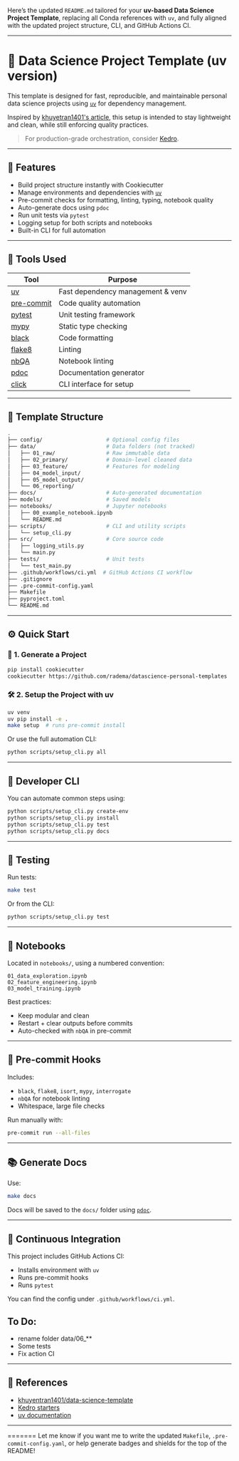 Here’s the updated `README.md` tailored for your **uv-based Data Science Project Template**, replacing all Conda references with `uv`, and fully aligned with the updated project structure, CLI, and GitHub Actions CI.

---

# 🧠 Data Science Project Template (uv version)

This template is designed for fast, reproducible, and maintainable personal data science projects using [`uv`](https://github.com/astral-sh/uv) for dependency management.

Inspired by [khuyetran1401's article](https://towardsdatascience.com/how-to-structure-an-ml-project-for-reproducibility-and-maintainability-54d5e53b4c82?sk=c3d05ae5b8ccc95822618d0dacfad8a4), this setup is intended to stay lightweight and clean, while still enforcing quality practices.

> For production-grade orchestration, consider [Kedro](https://docs.kedro.org/en/stable/).

---

## 🚀 Features

- Build project structure instantly with Cookiecutter
- Manage environments and dependencies with [`uv`](https://github.com/astral-sh/uv)
- Pre-commit checks for formatting, linting, typing, notebook quality
- Auto-generate docs using `pdoc`
- Run unit tests via `pytest`
- Logging setup for both scripts and notebooks
- Built-in CLI for full automation

---

## 🧰 Tools Used

| Tool           | Purpose                                                |
|----------------|--------------------------------------------------------|
| [uv](https://github.com/astral-sh/uv) | Fast dependency management & venv |
| [pre-commit](https://pre-commit.com/) | Code quality automation |
| [pytest](https://docs.pytest.org/) | Unit testing framework |
| [mypy](http://mypy-lang.org/) | Static type checking |
| [black](https://black.readthedocs.io/en/stable/) | Code formatting |
| [flake8](http://flake8.pycqa.org/) | Linting |
| [nbQA](https://nbqa.readthedocs.io/) | Notebook linting |
| [pdoc](https://pdoc.dev/) | Documentation generator |
| [click](https://click.palletsprojects.com/) | CLI interface for setup |

---

## 🧱 Template Structure

```bash
.
├── config/                    # Optional config files
├── data/                      # Data folders (not tracked)
│   ├── 01_raw/                # Raw immutable data
│   ├── 02_primary/            # Domain-level cleaned data
│   ├── 03_feature/            # Features for modeling
│   ├── 04_model_input/
│   ├── 05_model_output/
│   └── 06_reporting/
├── docs/                      # Auto-generated documentation
├── models/                    # Saved models
├── notebooks/                 # Jupyter notebooks
│   ├── 00_example_notebook.ipynb
│   └── README.md
├── scripts/                   # CLI and utility scripts
│   └── setup_cli.py
├── src/                       # Core source code
│   ├── logging_utils.py
│   └── main.py
├── tests/                     # Unit tests
│   └── test_main.py
├── .github/workflows/ci.yml  # GitHub Actions CI workflow
├── .gitignore
├── .pre-commit-config.yaml
├── Makefile
├── pyproject.toml
└── README.md
```

---

## ⚙️ Quick Start

### 🧱 1. Generate a Project

```bash
pip install cookiecutter
cookiecutter https://github.com/radema/datascience-personal-templates
```

### 🛠 2. Setup the Project with uv

```bash
uv venv
uv pip install -e .
make setup  # runs pre-commit install
```

Or use the full automation CLI:

```bash
python scripts/setup_cli.py all
```

---

## 🔧 Developer CLI

You can automate common steps using:

```bash
python scripts/setup_cli.py create-env
python scripts/setup_cli.py install
python scripts/setup_cli.py test
python scripts/setup_cli.py docs
```

---

## 🧪 Testing

Run tests:

```bash
make test
```

Or from the CLI:

```bash
python scripts/setup_cli.py test
```

---

## 📓 Notebooks

Located in `notebooks/`, using a numbered convention:

```
01_data_exploration.ipynb
02_feature_engineering.ipynb
03_model_training.ipynb
```

Best practices:
- Keep modular and clean
- Restart + clear outputs before commits
- Auto-checked with `nbQA` in pre-commit

---

## 🧼 Pre-commit Hooks

Includes:
- `black`, `flake8`, `isort`, `mypy`, `interrogate`
- `nbQA` for notebook linting
- Whitespace, large file checks

Run manually with:

```bash
pre-commit run --all-files
```

---

## 📚 Generate Docs

Use:

```bash
make docs
```
Docs will be saved to the `docs/` folder using [`pdoc`](https://pdoc.dev).

---

## 🔁 Continuous Integration

This project includes GitHub Actions CI:
- Installs environment with `uv`
- Runs pre-commit hooks
- Runs `pytest`

You can find the config under `.github/workflows/ci.yml`.

## To Do:
- rename folder data/06_**
- Some tests
- Fix action CI

---

## 📖 References

- [khuyentran1401/data-science-template](https://github.com/khuyentran1401/data-science-template/blob/dvc-poetry/README.md)
- [Kedro starters](https://github.com/kedro-org/kedro-starters)
- [uv documentation](https://github.com/astral-sh/uv)

---
=======
Let me know if you want me to write the updated `Makefile`, `.pre-commit-config.yaml`, or help generate badges and shields for the top of the README!
